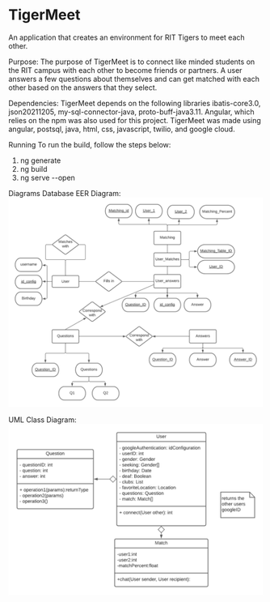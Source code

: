# TigerMeet
An application that creates an environment for RIT Tigers to meet each other.

Purpose:
The purpose of TigerMeet is to connect like minded students on the RIT campus with each other to become friends or partners. A user answers a few questions about themselves and can get matched with each other based on the answers that they select.

Dependencies:
TigerMeet depends on the following libraries ibatis-core3.0, json20211205, my-sql-connector-java, proto-buff-java3.11. Angular, which relies on the npm was also used for this project. TigerMeet was made using angular, postsql, java, html, css, javascript, twilio, and google cloud.

Running
To run the build, follow the steps below:
  1. ng generate
  2. ng build
  3. ng serve --open

Diagrams
Database EER Diagram:
![db diagram](https://github.com/zmb6893/TigerMeet/blob/main/db.png)

UML Class Diagram:
![class diagram](https://github.com/zmb6893/TigerMeet/blob/main/uml.png)
